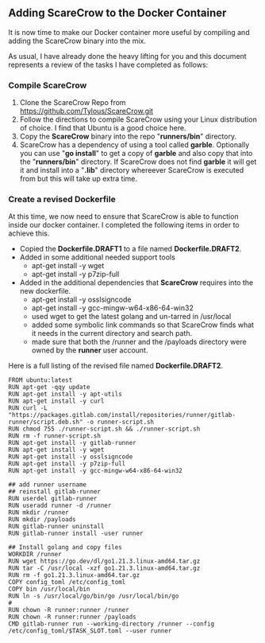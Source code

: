 ## Adding ScareCrow to the Docker Container

It is now time to make our Docker container more useful by compiling and adding the ScareCrow binary into the mix.

As usual, I have already done the heavy lifting for you and this document represents a review of the tasks I have completed as follows:

### Compile ScareCrow

1. Clone the ScareCrow Repo from https://github.com/Tylous/ScareCrow.git
2. Follow the directions to compile ScareCrow using your Linux distribution of choice. I find that Ubuntu is a good choice here.
3. Copy the **ScareCrow** binary into the repo "**runners/bin**" directory.
4. ScareCrow has a dependency of using a tool called **garble**. Optionally you can use "**go install**" to get a copy of **garble** and also copy that into the "**runners/bin**" directory.  If ScareCrow does not find **garble** it will get it and install into a "**.lib**" directory whereever ScareCrow is executed from but this will take up extra time.

### Create a revised Dockerfile

At this time, we now need to ensure that ScareCrow is able to function inside our docker container. I completed the following items in order to achieve this.

* Copied the **Dockerfile.DRAFT1** to a file named **Dockerfile.DRAFT2**.
* Added in some additional needed support tools
    * apt-get install -y wget
    * apt-get install -y p7zip-full
* Added in the additional dependencies that **ScareCrow** requires into the new dockerfile. 
    * apt-get install -y osslsigncode
    * apt-get install -y gcc-mingw-w64-x86-64-win32
    * used wget to get the latest golang and un-tarred in /usr/local
    * added some symbolic link commands so that ScareCrow finds what it needs in the current directory and search path.
    * made sure that both the /runner and the /payloads directory were owned by the **runner** user account.

Here is a full listing of the revised file named **Dockerfile.DRAFT2**.

```
FROM ubuntu:latest
RUN apt-get -qqy update
RUN apt-get install -y apt-utils
RUN apt-get install -y curl
RUN curl -L "https://packages.gitlab.com/install/repositories/runner/gitlab-runner/script.deb.sh" -o runner-script.sh
RUN chmod 755 ./runner-script.sh && ./runner-script.sh
RUN rm -f runner-script.sh
RUN apt-get install -y gitlab-runner
RUN apt-get install -y wget
RUN apt-get install -y osslsigncode
RUN apt-get install -y p7zip-full
RUN apt-get install -y gcc-mingw-w64-x86-64-win32

## add runner username
## reinstall gitlab-runner
RUN userdel gitlab-runner
RUN useradd runner -d /runner
RUN mkdir /runner
RUN mkdir /payloads
RUN gitlab-runner uninstall
RUN gitlab-runner install -user runner

## Install golang and copy files
WORKDIR /runner
RUN wget https://go.dev/dl/go1.21.3.linux-amd64.tar.gz
RUN tar -C /usr/local -xzf go1.21.3.linux-amd64.tar.gz
RUN rm -f go1.21.3.linux-amd64.tar.gz
COPY config_toml /etc/config_toml
COPY bin /usr/local/bin
RUN ln -s /usr/local/go/bin/go /usr/local/bin/go
#
RUN chown -R runner:runner /runner
RUN chown -R runner:runner /payloads
CMD gitlab-runner run --working-directory /runner --config /etc/config_toml/$TASK_SLOT.toml --user runner

```




